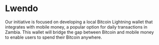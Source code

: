 # Lwendo
Our initiative is focused on developing a local Bitcoin Lightning wallet that integrates with mobile money, a popular option for daily transactions in Zambia. This wallet will bridge the gap between Bitcoin and mobile money to enable users to spend their Bitcoin anywhere.
